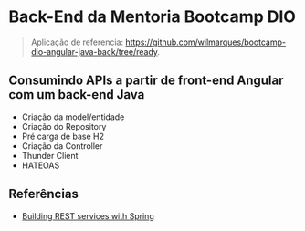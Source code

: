 # Back-End da Mentoria Bootcamp DIO

> Aplicação de referencia: <https://github.com/wilmarques/bootcamp-dio-angular-java-back/tree/ready>.

## Consumindo APIs a partir de front-end Angular com um back-end Java

- Criação da model/entidade
- Criação do Repository
- Pré carga de base H2
- Criação da Controller
- Thunder Client
- HATEOAS

## Referências

- [Building REST services with Spring](https://spring.io/guides/tutorials/rest/)

